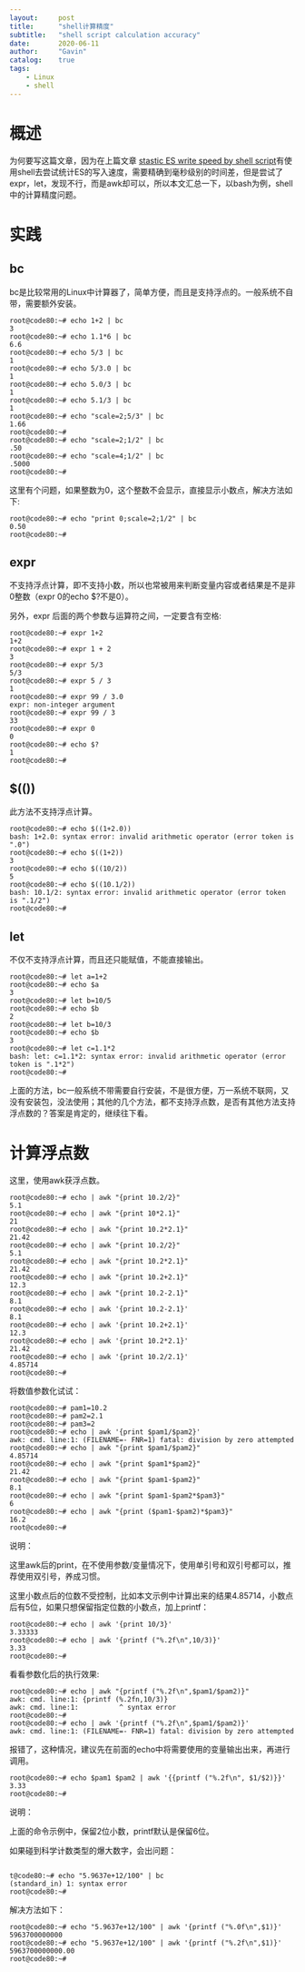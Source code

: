 ```yaml
---
layout:     post
title:      "shell计算精度"
subtitle:   "shell script calculation accuracy"
date:       2020-06-11
author:     "Gavin"
catalog:    true
tags:
    - Linux
    - shell
---
```


# 概述

为何要写这篇文章，因为在上篇文章 <a href="https://gavin-wang-note.github.io/2020/06/10/stastic_ES_write_speed_by_shell_script/" target="_blank">stastic ES write speed by shell script</a>有使用shell去尝试统计ES的写入速度，需要精确到毫秒级别的时间差，但是尝试了expr，let，发现不行，而是awk却可以，所以本文汇总一下，以bash为例，shell中的计算精度问题。


# 实践

## bc

bc是比较常用的Linux中计算器了，简单方便，而且是支持浮点的。一般系统不自带，需要额外安装。


```
root@code80:~# echo 1+2 | bc
3
root@code80:~# echo 1.1*6 | bc
6.6
root@code80:~# echo 5/3 | bc
1
root@code80:~# echo 5/3.0 | bc
1
root@code80:~# echo 5.0/3 | bc
1
root@code80:~# echo 5.1/3 | bc
1
root@code80:~# echo "scale=2;5/3" | bc
1.66
root@code80:~# 
root@code80:~# echo "scale=2;1/2" | bc
.50
root@code80:~# echo "scale=4;1/2" | bc
.5000
root@code80:~# 
```

这里有个问题，如果整数为0，这个整数不会显示，直接显示小数点，解决方法如下:

```
root@code80:~# echo "print 0;scale=2;1/2" | bc
0.50
root@code80:~#
```

## expr

不支持浮点计算，即不支持小数，所以也常被用来判断变量内容或者结果是不是非0整数（expr 0的echo $?不是0）。

另外，expr 后面的两个参数与运算符之间，一定要含有空格:

```
root@code80:~# expr 1+2
1+2
root@code80:~# expr 1 + 2
3
root@code80:~# expr 5/3
5/3
root@code80:~# expr 5 / 3
1
root@code80:~# expr 99 / 3.0
expr: non-integer argument
root@code80:~# expr 99 / 3
33
root@code80:~# expr 0
0
root@code80:~# echo $?
1
root@code80:~# 
```

## $(())

此方法不支持浮点计算。

```
root@code80:~# echo $((1+2.0))
bash: 1+2.0: syntax error: invalid arithmetic operator (error token is ".0")
root@code80:~# echo $((1+2))
3
root@code80:~# echo $((10/2))
5
root@code80:~# echo $((10.1/2))
bash: 10.1/2: syntax error: invalid arithmetic operator (error token is ".1/2")
root@code80:~#
```

## let

不仅不支持浮点计算，而且还只能赋值，不能直接输出。

```
root@code80:~# let a=1+2
root@code80:~# echo $a
3
root@code80:~# let b=10/5
root@code80:~# echo $b
2
root@code80:~# let b=10/3
root@code80:~# echo $b
3
root@code80:~# let c=1.1*2
bash: let: c=1.1*2: syntax error: invalid arithmetic operator (error token is ".1*2")
root@code80:~# 
```

上面的方法，bc一般系统不带需要自行安装，不是很方便，万一系统不联网，又没有安装包，没法使用；其他的几个方法，都不支持浮点数，是否有其他方法支持浮点数的？答案是肯定的，继续往下看。


# 计算浮点数

这里，使用awk获浮点数。

```
root@code80:~# echo | awk "{print 10.2/2}"
5.1
root@code80:~# echo | awk "{print 10*2.1}"
21
root@code80:~# echo | awk "{print 10.2*2.1}"
21.42
root@code80:~# echo | awk "{print 10.2/2}"
5.1
root@code80:~# echo | awk "{print 10.2*2.1}"
21.42
root@code80:~# echo | awk "{print 10.2+2.1}"
12.3
root@code80:~# echo | awk "{print 10.2-2.1}"
8.1
root@code80:~# echo | awk '{print 10.2-2.1}'
8.1
root@code80:~# echo | awk '{print 10.2+2.1}'
12.3
root@code80:~# echo | awk '{print 10.2*2.1}'
21.42
root@code80:~# echo | awk '{print 10.2/2.1}'
4.85714
root@code80:~#
```


将数值参数化试试：

```
root@code80:~# pam1=10.2
root@code80:~# pam2=2.1
root@code80:~# pam3=2
root@code80:~# echo | awk '{print $pam1/$pam2}'
awk: cmd. line:1: (FILENAME=- FNR=1) fatal: division by zero attempted
root@code80:~# echo | awk "{print $pam1/$pam2}"
4.85714
root@code80:~# echo | awk "{print $pam1*$pam2}"
21.42
root@code80:~# echo | awk "{print $pam1-$pam2}"
8.1
root@code80:~# echo | awk "{print $pam1-$pam2*$pam3}"
6
root@code80:~# echo | awk "{print ($pam1-$pam2)*$pam3}"
16.2
root@code80:~#
```


说明：

这里awk后的print，在不使用参数/变量情况下，使用单引号和双引号都可以，推荐使用双引号，养成习惯。

这里小数点后的位数不受控制，比如本文示例中计算出来的结果4.85714，小数点后有5位，如果只想保留指定位数的小数点，加上printf：

```
root@code80:~# echo | awk '{print 10/3}' 
3.33333
root@code80:~# echo | awk '{printf ("%.2f\n",10/3)}' 
3.33
root@code80:~# 
```

看看参数化后的执行效果:

```
root@code80:~# echo | awk "{printf ("%.2f\n",$pam1/$pam2)}"
awk: cmd. line:1: {printf (%.2fn,10/3)}
awk: cmd. line:1:          ^ syntax error
root@code80:~# 
root@code80:~# echo | awk '{printf ("%.2f\n",$pam1/$pam2)}'
awk: cmd. line:1: (FILENAME=- FNR=1) fatal: division by zero attempted
```

报错了，这种情况，建议先在前面的echo中将需要使用的变量输出出来，再进行调用。

```
root@code80:~# echo $pam1 $pam2 | awk '{{printf ("%.2f\n", $1/$2)}}'
3.33
root@code80:~# 
```

说明：

上面的命令示例中，保留2位小数，printf默认是保留6位。



如果碰到科学计数类型的爆大数字，会出问题：

```

t@code80:~# echo "5.9637e+12/100" | bc
(standard_in) 1: syntax error
root@code80:~# 
```

解决方法如下：

```
root@code80:~# echo "5.9637e+12/100" | awk '{printf ("%.0f\n",$1)}'
5963700000000
root@code80:~# echo "5.9637e+12/100" | awk '{printf ("%.2f\n",$1)}'
5963700000000.00
root@code80:~# 
```
